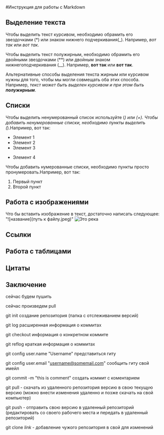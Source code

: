 #Инструкция для работы с Markdown

## Выделение текста

Чтобы выделить текст курсивом, необходимо обрамить его звездочками (*) или знаком нижнего подчеркивания(_). Например, *вот так* или _вот так_.

Чтобы выделить текст полужирным, необходимо обрамить его двойными звездочками (**) или двойным знаком нижнегоподчеркивания (__). Например, **вот так** или __вот так__.

Альтернативные способы выделения текста жирным или курсивом нужны для того, чтобы мы могли совмещать оба этих способа. Например, _текст может быть выделен курсивом и при этом быть **полужирным**_.
## Списки
Чтобы выделить ненумерованный список используйте (*) или (+).
Чтобы добавить ненумерованные списки, необходимо пункты выделить (*).Например, вот так:
* Элемент 1
* Элемент 2
* Элемент 3
+ Элемент 4

Чтобы добавить нумерованные списки, необходимо пункты просто пронумеровать.Например, вот так:
1. Первый пункт
2. Второй пункт
## Работа с изображениями

Что бы вставить изображение в текст, достаточно написать следующее: "![название](путь к файлу.jpeg)"
![Это река](IMG_4042.JPG%0D) [](Markdown%20instruction.md) 
## Ссылки

## Работа с таблицами

## Цитаты

## Заключение

сейчас будем пушить

сейчас произведем pull

git init создание репозитория (папка с отслеживанием версий)

git log расширенная информация о коммитах

git checkout информация о конкретном коммите

git reflog краткая информация о коммитах

git config user.name "Username" представиться гиту

git config user.email "username@somemail.com" сообщить гиту свой имейл

git commit -m "this is comment" создать коммит с коментарием

git pull -  скачать из удаленного репозитория версию в свою текущую версию (можно внести изменения удаленно и позже скачать на свой компьютер)

git push - отправить свою версию в удаленный репозиторий (редактировать со своего рабочего места и передать в удаленный репозиторий)

git clone *link* - добавление чужого репозитория в свой для изменений
